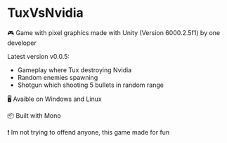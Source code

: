 # TuxVsNvidia
🎮 Game with pixel graphics made with Unity (Version 6000.2.5f1) by one developer

Latest version v0.0.5:
- Gameplay where Tux destroying Nvidia
- Random enemies spawning
- Shotgun which shooting 5 bullets in random range

🖥  Avaible on Windows and Linux

📦 Built with Mono

❗ Im not trying to offend anyone, this game made for fun
